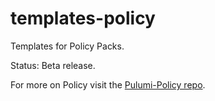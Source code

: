 # templates-policy
Templates for Policy Packs.

Status: Beta release.

For more on Policy visit the [Pulumi-Policy repo](https://github.com/pulumi/pulumi-policy).
